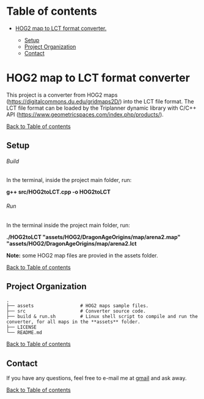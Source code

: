 # <a name="toc">Table of contents 

* [HOG2 map to LCT format converter.](#HOG2toLCT)

	* [Setup](#setup)
	* [Project Organization](#p_organization)
	* [Contact](#contact)


# <a name="HOG2toLCT">HOG2 map to LCT format converter


This project is a converter from HOG2 maps (https://digitalcommons.du.edu/gridmaps2D/) into the LCT file format.
The LCT file format can be loaded by the Triplanner dynamic library with C/C++ API (https://www.geometricspaces.com/index.php/products/). 

[Back to Table of contents](#toc)


## <a name="setup">Setup

###### Build 

In the terminal, inside the project main folder, run:

**g++ src/HOG2toLCT.cpp -o HOG2toLCT**

###### Run

In the terminal inside the project main folder, run:

**./HOG2toLCT "assets/HOG2/DragonAgeOrigins/map/arena2.map" "assets/HOG2/DragonAgeOrigins/map/arena2.lct**

**Note:** some HOG2 map files are provied in the assets folder.

[Back to Table of contents](#toc)


## <a name="p_organization">Project Organization


    .
    ├── assets                 # HOG2 maps sample files. 
    ├── src                    # Converter source code.
    ├── build & run.sh         # Linux shell script to compile and run the converter, for all maps in the **assets** folder.
    ├── LICENSE
    └── README.md

[Back to Table of contents](#toc)


## <a name="contact">Contact

If you have any questions, feel free to e-mail me at [gmail](mailto://g.n.p.amador@gmail.com) and ask away.

[Back to Table of contents](#toc)
